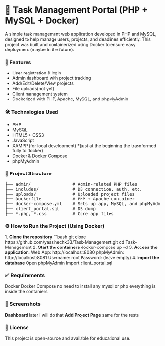 <h1>🧩 Task Management Portal (PHP + MySQL + Docker)</h1>

A simple task management web application developed in PHP and MySQL, designed to help manage users, projects, and deadlines efficiently.
This project was built and containerized using Docker to ensure easy deployment (maybe in the future).

<h3>🚀 Features </h3>

- User registration & login
- Admin dashboard with project tracking
- Add/Edit/Delete/View projects
- File uploads(not yet)
- Client management system
- Dockerized with PHP, Apache, MySQL, and phpMyAdmin


<h3> 🛠️ Technologies Used </h3>

- PHP
- MySQL
- HTML5 + CSS3
- JavaScript
- XAMPP (for local development) *(just at the beginning the trasnformed fully to docker)
- Docker & Docker Compose
- phpMyAdmin
  
<h3> 📁 Project Structure </h3>
<pre>
├── admin/                # Admin-related PHP files
├── includes/             # DB connection, auth, etc.
├── uploads/              # Uploaded project files
├── Dockerfile            # PHP + Apache container
├── docker-compose.yml    # Sets up app, MySQL, and phpMyAdmin
├── client_portal.sql     # DB dump
├── *.php, *.css          # Core app files
</pre>
<h3>⚙️ How to Run the Project (Using Docker)</h3>
<prep>
1. <b>Clone the repository</b>
   ```bash
   git clone https://github.com/yassinechk33/Task-Management.git
   cd Task-Management
2. <b>Start the containers</b>
    docker-compose up -d
3. <b>Access the application:</b>
    Web App: http://localhost:8080
    phpMyAdmin: http://localhost:8081
    Username: root
    Password: (leave empty)
4. <b>Import the database</b>
    Open phpMyAdmin
    Import client_portal.sql
</prep>
<h3>✅ Requirements</h3>
    Docker
    Docker Compose
    no need to install any mysql or php everything is inside the contaniers

<h3>📸 Screenshots</h3>
<prep>
  <b>Dashboard</b>
    later i will do that
  <b>Add Project Page</b>
    same for the reste
</prep>
<h3>📄 License</h3>
    This project is open-source and available for educational use.

